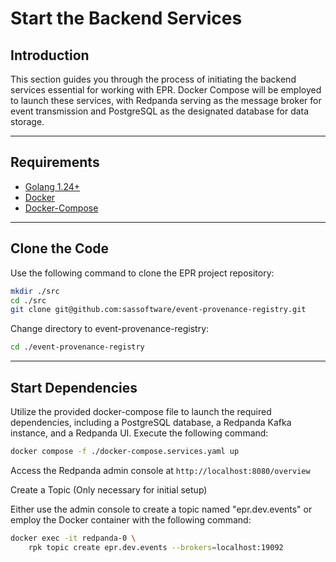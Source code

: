 # Start the Backend Services

## Introduction

This section guides you through the process of initiating the backend services
essential for working with EPR. Docker Compose will be employed to launch these
services, with Redpanda serving as the message broker for event transmission and
PostgreSQL as the designated database for data storage.

---

## Requirements

- [Golang 1.24+](https://go.dev/dl/)
- [Docker](https://docs.docker.com/engine/install)
- [Docker-Compose](https://docs.docker.com/engine/install)

---

## Clone the Code

Use the following command to clone the EPR project repository:

```bash
mkdir ./src
cd ./src
git clone git@github.com:sassoftware/event-provenance-registry.git
```

Change directory to event-provenance-registry:

```bash
cd ./event-provenance-registry
```

---

## Start Dependencies

Utilize the provided docker-compose file to launch the required dependencies,
including a PostgreSQL database, a Redpanda Kafka instance, and a Redpanda UI.
Execute the following command:

```bash
docker compose -f ./docker-compose.services.yaml up
```

Access the Redpanda admin console at `http://localhost:8080/overview`

Create a Topic (Only necessary for initial setup)

Either use the admin console to create a topic named "epr.dev.events" or employ
the Docker container with the following command:

```bash
docker exec -it redpanda-0 \
    rpk topic create epr.dev.events --brokers=localhost:19092
```
